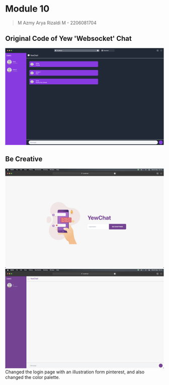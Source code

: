# Module 10
> M Azmy Arya Rizaldi M - 2206081704

## Original Code of Yew 'Websocket' Chat
<img src="img/chat-1.png">

## Be Creative
<img src="img/chat-2.png">
<img src="img/chat-3.png">
Changed the login page with an illustration form pinterest, and also changed the color palette.